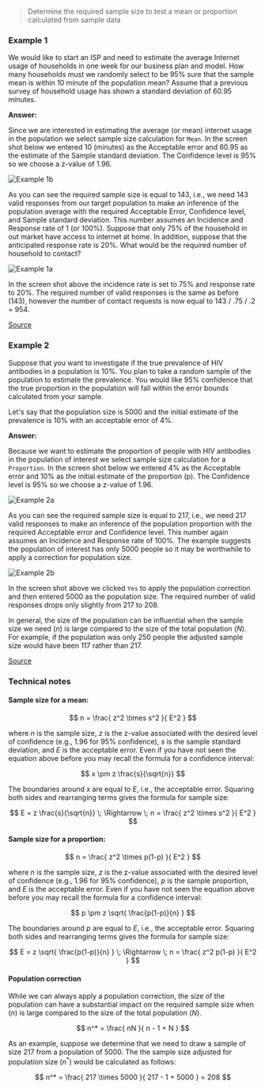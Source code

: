 > Determine the required sample size to test a mean or proportion calculated from sample data

### Example 1

We would like to start an ISP and need to estimate the average Internet usage of households in one week for our business plan and model. How many households must we randomly select to be 95% sure that the sample mean is within 10 minute of the population mean? Assume that a previous survey of household usage has shown a standard deviation of 60.95 minutes.

**Answer:**

Since we are interested in estimating the average (or mean) internet usage in the population we select sample size calculation for `Mean`. In the screen shot below we entered 10 (minutes) as the Acceptable error and 60.95 as the estimate of the Sample standard deviation. The Confidence level is 95% so we choose a z-value of 1.96.

![Example 1b](figures_quant/sample_size_ex1a.png)

As you can see the required sample size is equal to 143, i.e., we need 143 valid responses from our target population to make an inference of the population average with the required Acceptable Error, Confidence level, and Sample standard deviation. This number assumes an Incidence and Response rate of 1 (or 100%). Suppose that only 75% of the household in out market have access to internet at home. In addition, suppose that the anticipated response rate is 20%. What would be the required number of household to contact?

![Example 1a](figures_quant/sample_size_ex1b.png)

In the screen shot above the incidence rate is set to 75% and response rate to 20%. The required number of valid responses is the same as before (143), however the number of contact requests is now equal to 143 / .75 / .2 = 954.

<a href="http://www.isixsigma.com/tools-templates/sampling-data/how-determine-sample-size-determining-sample-size/" target="_blank">Source</a>

### Example 2

Suppose that you want to investigate if the true prevalence of HIV antibodies in a population is 10%. You plan to take a random sample of the population to estimate the prevalence. You would like 95% confidence that the true proportion in the population will fall within the error bounds calculated from your sample.

Let's say that the population size is 5000 and the initial estimate of the prevalence is 10% with an acceptable error of 4%.

**Answer:**

Because we want to estimate the proportion of people with HIV antibodies in the population of interest we select sample size calculation for a `Proportion`. In the screen shot below we entered 4% as the Acceptable error and 10% as the initial estimate of the proportion (p). The Confidence level is 95% so we choose a z-value of 1.96.

![Example 2a](figures_quant/sample_size_ex2a.png)

As you can see the required sample size is equal to 217, i.e., we need 217 valid responses to make an inference of the population proportion with the required Acceptable error and Confidence level. This number again assumes an Incidence and Response rate of 100%. The example suggests the population of interest has only 5000 people so it may be worthwhile to apply a correction for population size.

![Example 2b](figures_quant/sample_size_ex2b.png)

In the screen shot above we clicked `Yes` to apply the population correction and then entered 5000 as the population size. The required number of valid responses drops only slightly from 217 to 208.

In general, the size of the population can be influential when the sample size we need ($n$) is large compared to the size of the total population ($N$). For example, if the population was only 250 people the adjusted sample size would have been 117 rather than 217.

<a href="http://bphc.hrsa.gov/policiesregulations/performancemeasures/patientsurvey/calculating.html" target="_blank">Source</a>

### Technical notes

#### Sample size for a mean:

$$
	n = \frac{ z^2 \times s^2 }{ E^2 }
$$

where $n$ is the sample size, $z$ is the z-value associated with the desired level of confidence (e.g., 1.96 for 95% confidence), $s$ is the sample standard deviation, and $E$ is the acceptable error. Even if you have not seen the equation above before you may recall the formula for a confidence interval:

$$
	x \pm z \frac{s}{\sqrt{n}}
$$

The boundaries around $x$ are equal to $E$, i.e., the acceptable error. Squaring both sides and rearranging terms gives the formula for sample size:

$$
	E = z \frac{s}{\sqrt{n}} \; \Rightarrow \; n = \frac{ z^2 \times s^2 }{ E^2 }
$$


#### Sample size for a proportion:

$$
	n = \frac{ z^2 \times p(1-p) }{ E^2 }
$$

where $n$ is the sample size, $z$ is the z-value associated with the desired level of confidence (e.g., 1.96 for 95% confidence), $p$ is the sample proportion, and $E$ is the acceptable error. Even if you have not seen the equation above before you may recall the formula for a confidence interval:

$$
	p \pm z \sqrt{ \frac{p(1-p)}{n} }
$$

The boundaries around $p$ are equal to $E$, i.e., the acceptable error. Squaring both sides and rearranging terms gives the formula for sample size:

$$
	E = z \sqrt{ \frac{p(1-p)}{n} } \; \Rightarrow \; n = \frac{ z^2 p(1-p) }{ E^2 }
$$

#### Population correction

While we can always apply a population correction, the size of the population can have a substantial impact on the required sample size when ($n$) is large compared to the size of the total population ($N$).

$$
	n^* = \frac{ nN }{ n - 1 + N }
$$

As an example, suppose we determine that we need to draw a sample of size 217 from a population of 5000. The the sample size adjusted for population size ($n^*$) would be calculated as follows:

$$
	n^* = \frac{ 217 \times 5000 }{ 217 - 1 + 5000 } = 208
$$
